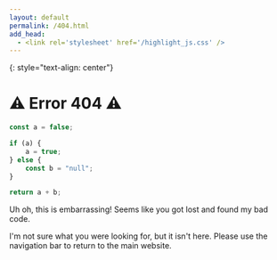 ```yaml
---
layout: default
permalink: /404.html
add_head:
  - <link rel='stylesheet' href='/highlight_js.css' />
---
```


{: style="text-align: center"}
# ⚠️ Error 404 ⚠️

```js
const a = false;

if (a) {
	a = true;
} else {
	const b = "null";
}

return a + b;
```

Uh oh, this is embarrassing! Seems like you got lost and found my bad code.

I'm not sure what you were looking for, but it isn't here. Please use the navigation bar to return to the main website.
